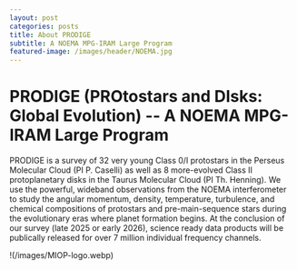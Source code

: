 ```yaml
---
layout: post
categories: posts
title: About PRODIGE
subtitle: A NOEMA MPG-IRAM Large Program
featured-image: /images/header/NOEMA.jpg
---
```

# PRODIGE (PROtostars and DIsks: Global Evolution) -- A NOEMA MPG-IRAM Large Program 

PRODIGE is a survey of 32 very young Class 0/I protostars in the Perseus Molecular Cloud (PI P. Caselli) as well as 8 more-evolved Class II protoplanetary disks in the Taurus Molecular Cloud (PI Th. Henning).  We use the powerful, wideband observations from the NOEMA interferometer to study the angular momentum, density, temperature, turbulence, and chemical compositions of protostars and pre-main-sequence stars during the evolutionary eras where planet formation begins.  At the conclusion of our survey (late 2025 or early 2026), science ready data products will be publically released for over 7 million individual frequency channels.

!(/images/MIOP-logo.webp)
